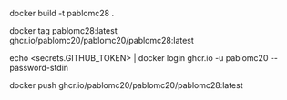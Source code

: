docker build -t pablomc28 .

docker tag pablomc28:latest ghcr.io/pablomc20/pablomc20/pablomc28:latest

echo <secrets.GITHUB_TOKEN> | docker login ghcr.io -u pablomc20 --password-stdin

docker push ghcr.io/pablomc20/pablomc20/pablomc28:latest